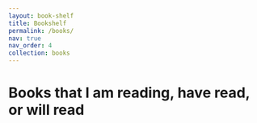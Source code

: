 ```yaml
---
layout: book-shelf
title: Bookshelf
permalink: /books/
nav: true
nav_order: 4
collection: books
---
```


# Books that I am reading, have read, or will read
